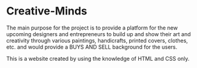 # Creative-Minds

The main purpose for the project is to provide a platform for the new upcoming designers and entrepreneurs to build up and show their art and creativity through various paintings, handicrafts, printed covers, clothes, etc. and would provide a BUYS AND SELL background for the users.

This is a website created by using the knowledge of HTML and CSS only.
